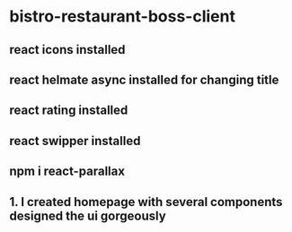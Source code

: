 # bistro-restaurant-boss-client

## react icons installed

## react helmate async installed for changing title

## react rating installed

## react swipper installed

## npm i react-parallax

## 1. I created homepage with several components designed the ui gorgeously
